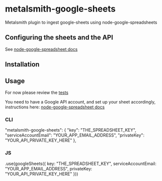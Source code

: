 # metalsmith-google-sheets
Metalsmith plugin to ingest google-sheets using node-google-spreadsheets

## Configuring the sheets and the API
See [node-google-spreadsheet docs](https://github.com/theoephraim/node-google-spreadsheet/#authentication)

## Installation

## Usage
For now please review the [tests](https://github.com/kalamuna/metalsmith-google-sheets/tree/master/test)

You need to have a Google API account, and set up your sheet accordingly, instructions here: [node-google-spreadsheet docs](https://github.com/theoephraim/node-google-spreadsheet/#authentication)


### CLI
"metalsmith-google-sheets": {
  "key": "THE_SPREADSHEET_KEY",
  "serviceAccountEmail": "YOUR_APP_EMAIL_ADDRESS",
  "privateKey": "YOUR_API_PRIVATE_KEY_HERE"
},

### JS
.use(googleSheets({
  key: "THE_SPREADSHEET_KEY",
  serviceAccountEmail: "YOUR_APP_EMAIL_ADDRESS",
  privateKey: "YOUR_API_PRIVATE_KEY_HERE"
}))
